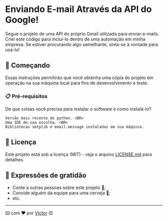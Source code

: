 # Enviando E-mail Através da API do Google!

Segue o projeto de uma API do próprio Gmail utilizada para enviar e-mails. Criei este código para incluí-lo dentro de uma automação em minha empresa. Se estiver procurando algo semelhante, sinta-se à vontade para usá-lo!

## 🚀 Começando

Essas instruções permitirão que você obtenha uma cópia do projeto em operação na sua máquina local para fins de desenvolvimento e teste.

### 📋 Pré-requisitos

De que coisas você precisa para instalar o software e como instalá-lo?

```
Versão mais recente do python. <BR>
Uma IDE de sua escolha. <BR>
Bibliotecas smtplib e email.message instaladas em sua máquina.
```

## 📄 Licença

Este projeto está sob a licença (MIT) - veja o arquivo [LICENSE.md](https://github.com/usuario/projeto/licenca) para detalhes.

## 🎁 Expressões de gratidão

* Conte a outras pessoas sobre este projeto 📢;
* Convide alguém da equipe para uma cerveja 🍺;
* etc.


---
⌨️ com ❤️ por [Victor](https://github.com/victorsoaresho) 😊
